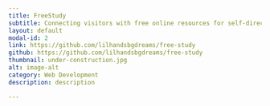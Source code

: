 ```yaml
---
title: FreeStudy
subtitle: Connecting visitors with free online resources for self-directed learning. Made with HTML, CSS, JS, PHP, Heroku
layout: default
modal-id: 2
link: https://github.com/lilhandsbgdreams/free-study
github: https://github.com/lilhandsbgdreams/free-study
thumbnail: under-construction.jpg
alt: image-alt
category: Web Development
description: description

---
```

